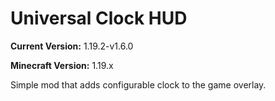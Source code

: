 # Universal Clock HUD

**Current Version:** 1.19.2-v1.6.0

**Minecraft Version:** 1.19.x

Simple mod that adds configurable clock to the game overlay.

